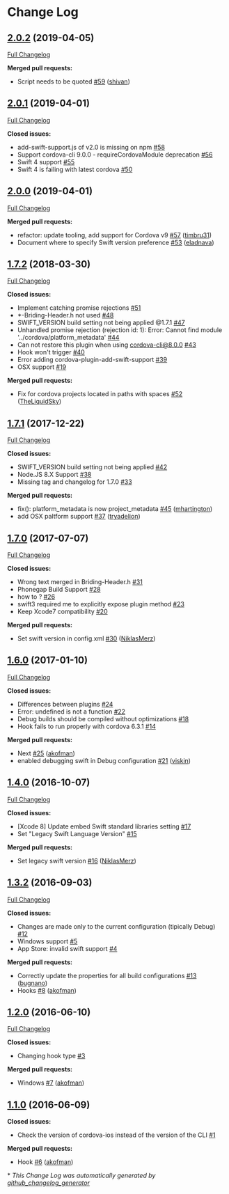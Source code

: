# Change Log

## [2.0.2](https://github.com/akofman/cordova-plugin-add-swift-support/tree/2.0.2) (2019-04-05)
[Full Changelog](https://github.com/akofman/cordova-plugin-add-swift-support/compare/2.0.1...2.0.2)

**Merged pull requests:**

- Script needs to be quoted [\#59](https://github.com/akofman/cordova-plugin-add-swift-support/pull/59) ([shivan](https://github.com/shivan))

## [2.0.1](https://github.com/akofman/cordova-plugin-add-swift-support/tree/2.0.1) (2019-04-01)
[Full Changelog](https://github.com/akofman/cordova-plugin-add-swift-support/compare/2.0.0...2.0.1)

**Closed issues:**

- add-swift-support.js of v2.0 is missing on npm [\#58](https://github.com/akofman/cordova-plugin-add-swift-support/issues/58)
- Support cordova-cli 9.0.0 - requireCordovaModule deprecation [\#56](https://github.com/akofman/cordova-plugin-add-swift-support/issues/56)
- Swift 4 support [\#55](https://github.com/akofman/cordova-plugin-add-swift-support/issues/55)
- Swift 4 is failing with latest cordova [\#50](https://github.com/akofman/cordova-plugin-add-swift-support/issues/50)

## [2.0.0](https://github.com/akofman/cordova-plugin-add-swift-support/tree/2.0.0) (2019-04-01)
[Full Changelog](https://github.com/akofman/cordova-plugin-add-swift-support/compare/1.7.2...2.0.0)

**Merged pull requests:**

- refactor: update tooling, add support for Cordova v9 [\#57](https://github.com/akofman/cordova-plugin-add-swift-support/pull/57) ([timbru31](https://github.com/timbru31))
- Document where to specify Swift version preference [\#53](https://github.com/akofman/cordova-plugin-add-swift-support/pull/53) ([eladnava](https://github.com/eladnava))

## [1.7.2](https://github.com/akofman/cordova-plugin-add-swift-support/tree/1.7.2) (2018-03-30)
[Full Changelog](https://github.com/akofman/cordova-plugin-add-swift-support/compare/1.7.1...1.7.2)

**Closed issues:**

- Implement catching promise rejections [\#51](https://github.com/akofman/cordova-plugin-add-swift-support/issues/51)
- \*-Briding-Header.h not used [\#48](https://github.com/akofman/cordova-plugin-add-swift-support/issues/48)
- SWIFT\_VERSION build setting not being applied @1.7.1 [\#47](https://github.com/akofman/cordova-plugin-add-swift-support/issues/47)
- Unhandled promise rejection \(rejection id: 1\): Error: Cannot find module '../cordova/platform\_metadata' [\#44](https://github.com/akofman/cordova-plugin-add-swift-support/issues/44)
- Can not restore this plugin when using cordova-cli@8.0.0  [\#43](https://github.com/akofman/cordova-plugin-add-swift-support/issues/43)
- Hook won't trigger [\#40](https://github.com/akofman/cordova-plugin-add-swift-support/issues/40)
- Error adding cordova-plugin-add-swift-support [\#39](https://github.com/akofman/cordova-plugin-add-swift-support/issues/39)
- OSX support [\#19](https://github.com/akofman/cordova-plugin-add-swift-support/issues/19)

**Merged pull requests:**

- Fix for cordova projects located in paths with spaces [\#52](https://github.com/akofman/cordova-plugin-add-swift-support/pull/52) ([TheLiquidSky](https://github.com/TheLiquidSky))

## [1.7.1](https://github.com/akofman/cordova-plugin-add-swift-support/tree/1.7.1) (2017-12-22)
[Full Changelog](https://github.com/akofman/cordova-plugin-add-swift-support/compare/1.7.0...1.7.1)

**Closed issues:**

- SWIFT\_VERSION build setting not being applied [\#42](https://github.com/akofman/cordova-plugin-add-swift-support/issues/42)
- Node.JS 8.X Support [\#38](https://github.com/akofman/cordova-plugin-add-swift-support/issues/38)
- Missing tag and changelog for 1.7.0 [\#33](https://github.com/akofman/cordova-plugin-add-swift-support/issues/33)

**Merged pull requests:**

- fix\(\): platform\_metadata is now project\_metadata [\#45](https://github.com/akofman/cordova-plugin-add-swift-support/pull/45) ([mhartington](https://github.com/mhartington))
- add OSX paltform support [\#37](https://github.com/akofman/cordova-plugin-add-swift-support/pull/37) ([tryadelion](https://github.com/tryadelion))

## [1.7.0](https://github.com/akofman/cordova-plugin-add-swift-support/tree/1.7.0) (2017-07-07)
[Full Changelog](https://github.com/akofman/cordova-plugin-add-swift-support/compare/1.6.0...1.7.0)

**Closed issues:**

- Wrong text merged in Briding-Header.h [\#31](https://github.com/akofman/cordova-plugin-add-swift-support/issues/31)
- Phonegap Build Support [\#28](https://github.com/akofman/cordova-plugin-add-swift-support/issues/28)
- how to ? [\#26](https://github.com/akofman/cordova-plugin-add-swift-support/issues/26)
- swift3 required me to explicitly expose plugin method [\#23](https://github.com/akofman/cordova-plugin-add-swift-support/issues/23)
- Keep Xcode7 compatibility [\#20](https://github.com/akofman/cordova-plugin-add-swift-support/issues/20)

**Merged pull requests:**

- Set swift version in config.xml [\#30](https://github.com/akofman/cordova-plugin-add-swift-support/pull/30) ([NiklasMerz](https://github.com/NiklasMerz))

## [1.6.0](https://github.com/akofman/cordova-plugin-add-swift-support/tree/1.6.0) (2017-01-10)
[Full Changelog](https://github.com/akofman/cordova-plugin-add-swift-support/compare/1.4.0...1.6.0)

**Closed issues:**

- Differences between plugins [\#24](https://github.com/akofman/cordova-plugin-add-swift-support/issues/24)
- Error: undefined is not a function [\#22](https://github.com/akofman/cordova-plugin-add-swift-support/issues/22)
- Debug builds should be compiled without optimizations [\#18](https://github.com/akofman/cordova-plugin-add-swift-support/issues/18)
- Hook fails to run properly with cordova 6.3.1 [\#14](https://github.com/akofman/cordova-plugin-add-swift-support/issues/14)

**Merged pull requests:**

- Next [\#25](https://github.com/akofman/cordova-plugin-add-swift-support/pull/25) ([akofman](https://github.com/akofman))
- enabled debugging swift in Debug configuration [\#21](https://github.com/akofman/cordova-plugin-add-swift-support/pull/21) ([viskin](https://github.com/viskin))

## [1.4.0](https://github.com/akofman/cordova-plugin-add-swift-support/tree/1.4.0) (2016-10-07)
[Full Changelog](https://github.com/akofman/cordova-plugin-add-swift-support/compare/1.3.2...1.4.0)

**Closed issues:**

- \[Xcode 8\] Update embed Swift standard libraries setting [\#17](https://github.com/akofman/cordova-plugin-add-swift-support/issues/17)
- Set "Legacy Swift Language Version" [\#15](https://github.com/akofman/cordova-plugin-add-swift-support/issues/15)

**Merged pull requests:**

- Set legacy swift version [\#16](https://github.com/akofman/cordova-plugin-add-swift-support/pull/16) ([NiklasMerz](https://github.com/NiklasMerz))

## [1.3.2](https://github.com/akofman/cordova-plugin-add-swift-support/tree/1.3.2) (2016-09-03)
[Full Changelog](https://github.com/akofman/cordova-plugin-add-swift-support/compare/1.2.0...1.3.2)

**Closed issues:**

- Changes are made only to the current configuration \(tipically Debug\) [\#12](https://github.com/akofman/cordova-plugin-add-swift-support/issues/12)
- Windows support [\#5](https://github.com/akofman/cordova-plugin-add-swift-support/issues/5)
- App Store: invalid swift support [\#4](https://github.com/akofman/cordova-plugin-add-swift-support/issues/4)

**Merged pull requests:**

- Correctly update the properties for all build configurations [\#13](https://github.com/akofman/cordova-plugin-add-swift-support/pull/13) ([bugnano](https://github.com/bugnano))
- Hooks [\#8](https://github.com/akofman/cordova-plugin-add-swift-support/pull/8) ([akofman](https://github.com/akofman))

## [1.2.0](https://github.com/akofman/cordova-plugin-add-swift-support/tree/1.2.0) (2016-06-10)
[Full Changelog](https://github.com/akofman/cordova-plugin-add-swift-support/compare/1.1.0...1.2.0)

**Closed issues:**

- Changing hook type [\#3](https://github.com/akofman/cordova-plugin-add-swift-support/issues/3)

**Merged pull requests:**

- Windows [\#7](https://github.com/akofman/cordova-plugin-add-swift-support/pull/7) ([akofman](https://github.com/akofman))

## [1.1.0](https://github.com/akofman/cordova-plugin-add-swift-support/tree/1.1.0) (2016-06-09)
**Closed issues:**

- Check the version of cordova-ios instead of the version of the CLI [\#1](https://github.com/akofman/cordova-plugin-add-swift-support/issues/1)

**Merged pull requests:**

- Hook [\#6](https://github.com/akofman/cordova-plugin-add-swift-support/pull/6) ([akofman](https://github.com/akofman))



\* *This Change Log was automatically generated by [github_changelog_generator](https://github.com/skywinder/Github-Changelog-Generator)*